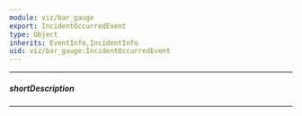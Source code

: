```yaml
---
module: viz/bar_gauge
export: IncidentOccurredEvent
type: Object
inherits: EventInfo,IncidentInfo
uid: viz/bar_gauge:IncidentOccurredEvent
---
```

---
##### shortDescription
<!-- Description goes here -->

---
<!-- Description goes here -->